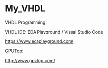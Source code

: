 # My_VHDL
VHDL Programming


VHDL IDE: EDA Playground / Visual Studio Code

https://www.edaplayground.com/

GPUTop:

http://www.gputop.com/
